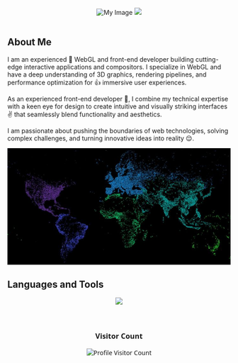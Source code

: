 <div id="header" align="center">
  <br />
  <div>
    <img src="https://i.gifer.com/3IsP.gif" alt="My Image" style="height: 80px; width: auto;" />
    <img src="https://readme-typing-svg.demolab.com/?lines=%20WebGL%20|%20Front-end%20web%20and%20app%20developer;Experienced%20UI%2FUX%20Designer;Extensive%20of%20coding%20experience;Always%20learning%20new%20things&font=Fira%20Code&center=true&width=650&height=45&color=FF9900&vCenter=true&pause=1000&size=22" />
  </div>
  <br />
</div>

<div align="left">
  <h2>About Me</h2>
  <p>
    I am an experienced 🤩 WebGL and front-end developer building cutting-edge interactive applications and compositors.
    I specialize in WebGL and have a deep understanding of 3D graphics, rendering pipelines, and performance optimization for 👍 immersive user experiences.
  </p>
  <p>As an experienced front-end developer 💪, I combine my technical expertise with a keen eye for design to create intuitive and visually striking interfaces ✌️ that seamlessly blend functionality and aesthetics.</p>
  <p>I am passionate about pushing the boundaries of web technologies, solving complex challenges, and turning innovative ideas into reality 😌.</p>
</div>

<p align="center">
  <img src="https://github.com/mcdrm/mcdrm/blob/main/regl_particles_header.jpg" alt="My Image" />
</p>

<h2> Languages and Tools </h2>
<div align="center">
<!--  <a href="https://skillicons.dev"> -->
<!-- <img src="https://skillicons.dev/icons?i=js,ts,rust,zig,go,python,react,nextjs,nodejs,expressjs,nestjs,fastapi,htmx,angular,nuxtjs,tailwind,sass,materialui,threejs,supabase,mysql,wordpress,postgres,mongodb,redis,firebase,graphql,git,github,vscode,neovim,vim,figma,kubernetes,docker,jenkins,ansible,terraform,prometheus,aws,gcp,azure,linux,nginx,yarn,npm,pnpm,jest,cypress,babel,prisma,vercel,netlify,webpack,bash,grafana,ps,ai,ae,pr&perline=12" /> -->
<!--   </a> -->
<img src="https://skillicons.dev/icons?i=js,ts,python,react,nextjs,nodejs,expressjs,nestjs,angular,nuxtjs,tailwind,sass,materialui,threejs,mysql,wordpress,mongodb,firebase,graphql,git,github,vscode,figma,docker,aws,azure&perline=13" />
</div>

<br />
<br />
<div align="center" style="font-family: 'Segoe UI', Tahoma, Geneva, Verdana, sans-serif;">
  <h3>Visitor Count</h3>
  <img src="https://profile-counter.glitch.me/murapadev/count.svg" alt="Profile Visitor Count" />
</div>


<!--
**Jonnykratz/Jonnykratz** is a ✨ _special_ ✨ repository because its `README.md` (this file) appears on your GitHub profile.

Here are some ideas to get you started:

- 🔭 I’m currently working on ...
- 🌱 I’m currently learning ...
- 👯 I’m looking to collaborate on ...
- 🤔 I’m looking for help with ...
- 💬 Ask me about ...
- 📫 How to reach me: ...
- 😄 Pronouns: ...
- ⚡ Fun fact: ...


    <a href="https://www.linkedin.com/in/john-kirathe-15a54570">
      <img src="https://img.shields.io/badge/LinkedIn-blue?style=for-the-badge&logo=linkedin&logoColor=white" alt="LinkedIn Badge"/>
    </a>
    <a href="https://www.youtube.com/channel/UCrYy21k9BFhOg4uzl4wfU0w">
      <img src="https://img.shields.io/badge/YouTube-red?style=for-the-badge&logo=youtube&logoColor=white" alt="Youtube Badge"/>
    </a>
    <a href="https://x.com/kirathendegwa">
      <img src="https://img.shields.io/badge/Twitter-blue?style=for-the-badge&logo=twitter&logoColor=white" alt="Twitter Badge"/>
    </a>
-->
